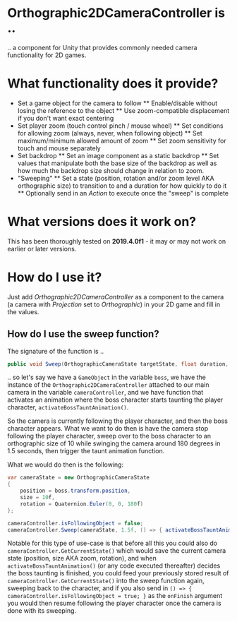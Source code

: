 # Orthographic2DCameraController is ..

.. a component for Unity that provides commonly needed camera functionality for 2D games.

# What functionality does it provide?

* Set a game object for the camera to follow
** Enable/disable without losing the reference to the object
** Use zoom-compatible displacement if you don't want exact centering
* Set player zoom (touch control pinch / mouse wheel)
** Set conditions for allowing zoom (always, never, when following object)
** Set maximum/minimum allowed amount of zoom
** Set zoom sensitivity for touch and mouse separately
* Set backdrop
** Set an image component as a static backdrop
** Set values that manipulate both the base size of the backdrop as well as how much the backdrop size should change in relation to zoom.
* "Sweeping"
** Set a state (position, rotation and/or zoom level AKA orthographic size) to transition to and a duration for how quickly to do it
** Optionally send in an _Action_ to execute once the "sweep" is complete

# What versions does it work on?

This has been thoroughly tested on **2019.4.0f1** - it may or may not work on earlier or later versions.

# How do I use it?

Just add _Orthographic2DCameraController_ as a component to the camera (a camera with _Projection_ set to _Orthographic_) in your 2D game and fill in the values.

## How do I use the sweep function?

The signature of the function is ..

```cs
public void Sweep(OrthographicCameraState targetState, float duration, Action onFinish = null)
```

.. so let's say we have a `GameObject` in the variable `boss`, we have the instance of the `Orthographic2DCameraController` attached to our main camera in the variable `cameraController`, and we have function that activates an animation where the boss character starts taunting the player character, `activateBossTauntAnimation()`.

So the camera is currently following the player character, and then the boss character appears. What we want to do then is have the camera stop following the player character, sweep over to the boss character to an orthographic size of 10 while swinging the camera around 180 degrees in 1.5 seconds, then trigger the taunt animation function.

What we would do then is the following:

```cs
var cameraState = new OrthographicCameraState
{
	position = boss.transform.position,
	size = 10f,
	rotation = Quaternion.Euler(0, 0, 180f)
};

cameraController.isFollowingObject = false;
cameraController.Sweep(cameraState, 1.5f, () => { activateBossTauntAnimation(); });
```

Notable for this type of use-case is that before all this you could also do `cameraController.GetCurrentState()` which would save the current camera state (position, size AKA zoom, rotation), and when `activateBossTauntAnimation()` (or any code executed thereafter) decides the boss taunting is finished, 
you could feed your previously stored result of `cameraController.GetCurrentState()` into the sweep function again, sweeping back to the character, and if you also send in `() => { cameraController.isFollowingObject = true; }` as the `onFinish` argument you would then resume following the player character once the camera is done with its sweeping.